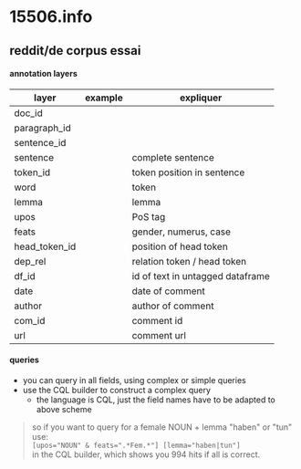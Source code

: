 # 15506.info
## reddit/de corpus essai

#### annotation layers

| layer           | example | expliquer                        |
| --------------- | ------- | -------------------------------- |
| doc\_id         |         |                                  |
| paragraph\_id   |         |                                  |
| sentence\_id    |         |                                  |
| sentence        |         | complete sentence                |
| token\_id       |         | token position in sentence       |
| word            |         | token                            |
| lemma           |         | lemma                            |
| upos            |         | PoS tag                          |
| feats           |         | gender, numerus, case            |
| head\_token\_id |         | position of head token           |
| dep\_rel        |         | relation token / head token      |
| df\_id          |         | id of text in untagged dataframe |
| date            |         | date of comment                  |
| author          |         | author of comment                |
| com\_id         |         | comment id                       |
| url             |         | comment url                      |

#### queries
- you can query in all fields, using complex or simple queries
- use the CQL builder to construct a complex query
  - the language is CQL, just the field names have to be adapted to above scheme

> so if you want to query for a female NOUN + lemma "haben" or "tun" use:   
`[upos="NOUN" & feats=".*Fem.*"] [lemma="haben|tun"]`   
in the CQL builder, which shows you 994 hits if all is correct.

